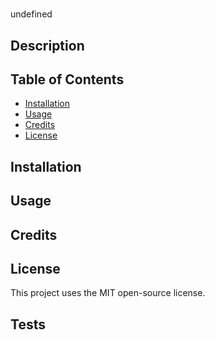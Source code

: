 
  
  #  
  undefined
  
  ## Description
  

  ## Table of Contents
  * [Installation](#installation)
  * [Usage](#usage)
  * [Credits](#credits)
  * [License](#license)

  ## Installation
  

  ## Usage
  

  ## Credits
  

  ## License
  This project uses the MIT open-source license.

  ## Tests
  

